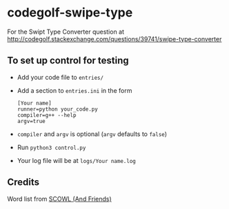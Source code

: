 codegolf-swipe-type
===================

For the Swipt Type Converter question at http://codegolf.stackexchange.com/questions/39741/swipe-type-converter

To set up control for testing
-----------------------------

 - Add your code file to `entries/`
 - Add a section to `entries.ini` in the form

   ```
   [Your name]
   runner=python your_code.py
   compiler=g++ --help
   argv=true
   ```
 - `compiler` and `argv` is optional (`argv` defaults to `false`)
 - Run `python3 control.py`
 - Your log file will be at `logs/Your name.log`

Credits
-------

Word list from [SCOWL (And Friends)](http://wordlist.aspell.net/)
